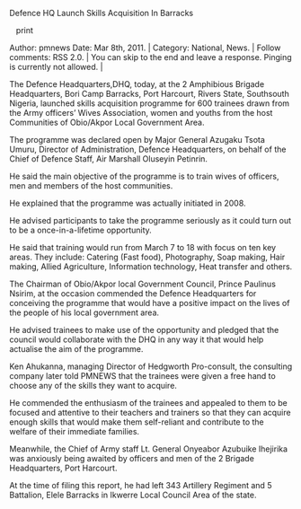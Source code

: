Defence HQ Launch Skills Acquisition In Barracks

   print

Author: pmnews Date: Mar 8th, 2011. | Category: National, News. | Follow comments: RSS 2.0. | You can skip to the end and leave a response. Pinging is currently not allowed. |

The Defence Headquarters,DHQ, today, at the 2 Amphibious Brigade Headquarters, Bori Camp Barracks, Port Harcourt, Rivers State, Southsouth Nigeria, launched skills acquisition programme for 600 trainees drawn from the Army officers’ Wives Association, women and youths from the host Communities of Obio/Akpor Local Government Area.

The programme was declared open by Major General Azugaku Tsota Umuru, Director of Administration, Defence Headquarters, on behalf of the Chief of Defence Staff, Air Marshall Oluseyin Petinrin.

He said the main objective of the programme is to train wives of officers, men and members of the host communities.

He explained that the programme was actually initiated in 2008.

He advised participants to take the programme seriously as it could turn out to be a once-in-a-lifetime opportunity.

He said that training would run from March 7 to 18 with focus on ten key areas. They include: Catering (Fast food), Photography, Soap making, Hair making, Allied Agriculture, Information technology, Heat transfer and others.

The Chairman of Obio/Akpor local Government Council, Prince Paulinus Nsirim, at the occasion commended the Defence Headquarters for conceiving the programme that would have a positive impact on the lives of the people of his local government area.

He advised trainees to make use of the opportunity and pledged that the council would collaborate with the DHQ in any way it that would help actualise the aim of the programme.

Ken Ahukanna, managing Director of Hedgworth Pro-consult, the consulting company later told PMNEWS that the trainees were given a free hand to choose any of the skills they want to acquire.

He commended the enthusiasm of the trainees and appealed to them to be focused and attentive to their teachers and trainers so that they can acquire enough skills that would make them self-reliant and contribute to the welfare of their immediate families.

Meanwhile, the Chief of Army staff Lt. General Onyeabor Azubuike Ihejirika was anxiously being awaited by officers and men of the 2 Brigade Headquarters, Port Harcourt.

At the time of filing this report, he had left 343 Artillery Regiment and 5 Battalion, Elele Barracks in Ikwerre Local Council Area of the state.
